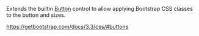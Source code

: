 Extends the builtin [Button](~/controls/builtin/Button) control to allow applying Bootstrap CSS classes to the button and sizes.

<https://getbootstrap.com/docs/3.3/css/#buttons>